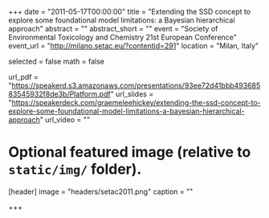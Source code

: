 +++
date = "2011-05-17T00:00:00"
title = "Extending the SSD concept to explore some foundational model limitations: a Bayesian hierarchical approach"
abstract = ""
abstract_short = ""
event = "Society of Environmental Toxicology and Chemistry 21st European Conference"
event_url = "http://milano.setac.eu/?contentid=291"
location = "Milan, Italy"

selected = false
math = false

url_pdf = "https://speakerd.s3.amazonaws.com/presentations/93ee72d41bbb49368583545932f8de3b/Platform.pdf"
url_slides = "https://speakerdeck.com/graemeleehickey/extending-the-ssd-concept-to-explore-some-foundational-model-limitations-a-bayesian-hierarchical-approach"
url_video = ""

# Optional featured image (relative to `static/img/` folder).
[header]
image = "headers/setac2011.png"
caption = ""

+++
